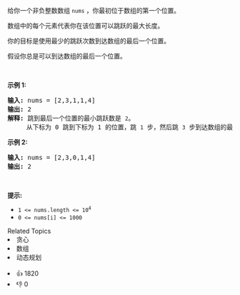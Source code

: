 <p>给你一个非负整数数组&nbsp;<code>nums</code> ，你最初位于数组的第一个位置。</p>

<p>数组中的每个元素代表你在该位置可以跳跃的最大长度。</p>

<p>你的目标是使用最少的跳跃次数到达数组的最后一个位置。</p>

<p>假设你总是可以到达数组的最后一个位置。</p>

<p>&nbsp;</p>

<p><strong>示例 1:</strong></p>

<pre>
<strong>输入:</strong> nums = [2,3,1,1,4]
<strong>输出:</strong> 2
<strong>解释:</strong> 跳到最后一个位置的最小跳跃数是 <span><code>2</code></span>。
&nbsp;    从下标为 0 跳到下标为 1 的位置，跳&nbsp;<span><code>1</code></span>&nbsp;步，然后跳&nbsp;<span><code>3</code></span>&nbsp;步到达数组的最后一个位置。
</pre>

<p><strong>示例 2:</strong></p>

<pre>
<strong>输入:</strong> nums = [2,3,0,1,4]
<strong>输出:</strong> 2
</pre>

<p>&nbsp;</p>

<p><strong>提示:</strong></p>

<ul> 
 <li><code>1 &lt;= nums.length &lt;= 10<sup>4</sup></code></li> 
 <li><code>0 &lt;= nums[i] &lt;= 1000</code></li> 
</ul>

<div><div>Related Topics</div><div><li>贪心</li><li>数组</li><li>动态规划</li></div></div><br><div><li>👍 1820</li><li>👎 0</li></div>